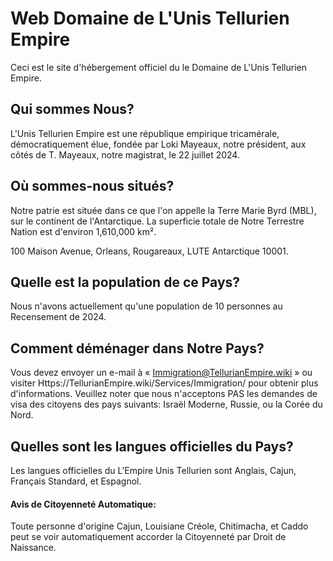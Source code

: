 # Web Domaine de L'Unis Tellurien Empire
Ceci est le site d'hébergement officiel du le Domaine de L'Unis Tellurien Empire.

## Qui sommes Nous?
L'Unis Tellurien Empire est une république empirique tricamérale, démocratiquement élue, fondée par Loki Mayeaux, notre président, aux côtés de T. Mayeaux, notre magistrat, le 22 juillet 2024.

## Où sommes-nous situés?
Notre patrie est située dans ce que l'on appelle la Terre Marie Byrd (MBL), sur le continent de l'Antarctique.  La superficie totale de Notre Terrestre Nation est d'environ 1,610,000 km².

100 Maison Avenue, Orleans, Rougareaux, LUTE Antarctique 10001.

## Quelle est la population de ce Pays?
Nous n'avons actuellement qu'une population de 10 personnes au Recensement de 2024.

## Comment déménager dans Notre Pays?
Vous devez envoyer un e-mail à « Immigration@TellurianEmpire.wiki » ou visiter Https://TellurianEmpire.wiki/Services/Immigration/ pour obtenir plus d'informations. Veuillez noter que nous n'acceptons PAS les demandes de visa des citoyens des pays suivants: Israël Moderne, Russie, ou la Corée du Nord.

## Quelles sont les langues officielles du Pays?
Les langues officielles du L'Empire Unis Tellurien sont Anglais, Cajun, Français Standard, et Espagnol.

#### Avis de Citoyenneté Automatique:
Toute personne d'origine Cajun, Louisiane Créole, Chitimacha, et Caddo peut se voir automatiquement accorder la Citoyenneté par Droit de Naissance.
